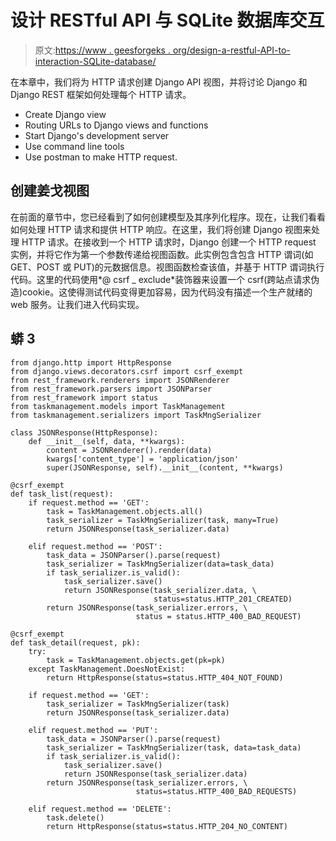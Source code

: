 # 设计 RESTful API 与 SQLite 数据库交互

> 原文:[https://www . geesforgeks . org/design-a-restful-API-to-interaction-SQLite-database/](https://www.geeksforgeeks.org/designing-a-restful-api-to-interact-with-sqlite-database/)

在本章中，我们将为 HTTP 请求创建 Django API 视图，并将讨论 Django 和 Django REST 框架如何处理每个 HTTP 请求。

*   Create Django view
*   Routing URLs to Django views and functions
*   Start Django's development server
*   Use command line tools
*   Use postman to make HTTP request.

## 创建姜戈视图

在前面的章节中，您已经看到了如何创建模型及其序列化程序。现在，让我们看看如何处理 HTTP 请求和提供 HTTP 响应。在这里，我们将创建 Django 视图来处理 HTTP 请求。在接收到一个 HTTP 请求时，Django 创建一个 HTTP request 实例，并将它作为第一个参数传递给视图函数。此实例包含包含 HTTP 谓词(如 GET、POST 或 PUT)的元数据信息。视图函数检查该值，并基于 HTTP 谓词执行代码。这里的代码使用*@ csrf _ exclude*装饰器来设置一个 csrf(跨站点请求伪造)cookie。这使得测试代码变得更加容易，因为代码没有描述一个生产就绪的 web 服务。让我们进入代码实现。

## 蟒 3

```
from django.http import HttpResponse
from django.views.decorators.csrf import csrf_exempt
from rest_framework.renderers import JSONRenderer
from rest_framework.parsers import JSONParser
from rest_framework import status
from taskmanagement.models import TaskManagement
from taskmanagement.serializers import TaskMngSerializer

class JSONResponse(HttpResponse):
    def __init__(self, data, **kwargs):
        content = JSONRenderer().render(data)
        kwargs['content_type'] = 'application/json'
        super(JSONResponse, self).__init__(content, **kwargs)

@csrf_exempt
def task_list(request):
    if request.method == 'GET':
        task = TaskManagement.objects.all()
        task_serializer = TaskMngSerializer(task, many=True)
        return JSONResponse(task_serializer.data)

    elif request.method == 'POST':
        task_data = JSONParser().parse(request)
        task_serializer = TaskMngSerializer(data=task_data)
        if task_serializer.is_valid():
            task_serializer.save()
            return JSONResponse(task_serializer.data, \
                                status=status.HTTP_201_CREATED)
        return JSONResponse(task_serializer.errors, \
                            status = status.HTTP_400_BAD_REQUEST)

@csrf_exempt
def task_detail(request, pk):
    try:
        task = TaskManagement.objects.get(pk=pk)
    except TaskManagement.DoesNotExist:
        return HttpResponse(status=status.HTTP_404_NOT_FOUND)

    if request.method == 'GET':
        task_serializer = TaskMngSerializer(task)
        return JSONResponse(task_serializer.data)

    elif request.method == 'PUT':
        task_data = JSONParser().parse(request)
        task_serializer = TaskMngSerializer(task, data=task_data)
        if task_serializer.is_valid():
            task_serializer.save()
            return JSONResponse(task_serializer.data)
        return JSONResponse(task_serializer.errors, \
                            status=status.HTTP_400_BAD_REQUESTS)

    elif request.method == 'DELETE':
        task.delete()
        return HttpResponse(status=status.HTTP_204_NO_CONTENT)

```